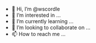 - 👋 Hi, I’m @wscordle
- 👀 I’m interested in ...
- 🌱 I’m currently learning ...
- 💞️ I’m looking to collaborate on ...
- 📫 How to reach me ...

<!---
wscordle/wscordle is a ✨ special ✨ repository because its `README.md` (this file) appears on your GitHub profile.
You can click the Preview link to take a look at your changes.
--->
